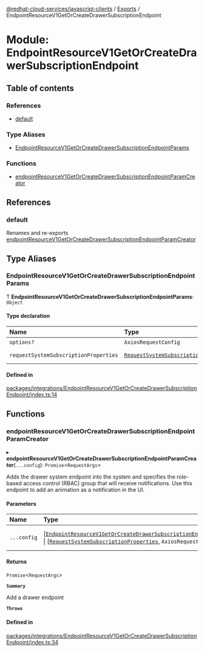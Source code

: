 [@redhat-cloud-services/javascript-clients](../README.md) / [Exports](../modules.md) / EndpointResourceV1GetOrCreateDrawerSubscriptionEndpoint

# Module: EndpointResourceV1GetOrCreateDrawerSubscriptionEndpoint

## Table of contents

### References

- [default](EndpointResourceV1GetOrCreateDrawerSubscriptionEndpoint.md#default)

### Type Aliases

- [EndpointResourceV1GetOrCreateDrawerSubscriptionEndpointParams](EndpointResourceV1GetOrCreateDrawerSubscriptionEndpoint.md#endpointresourcev1getorcreatedrawersubscriptionendpointparams)

### Functions

- [endpointResourceV1GetOrCreateDrawerSubscriptionEndpointParamCreator](EndpointResourceV1GetOrCreateDrawerSubscriptionEndpoint.md#endpointresourcev1getorcreatedrawersubscriptionendpointparamcreator)

## References

### default

Renames and re-exports [endpointResourceV1GetOrCreateDrawerSubscriptionEndpointParamCreator](EndpointResourceV1GetOrCreateDrawerSubscriptionEndpoint.md#endpointresourcev1getorcreatedrawersubscriptionendpointparamcreator)

## Type Aliases

### EndpointResourceV1GetOrCreateDrawerSubscriptionEndpointParams

Ƭ **EndpointResourceV1GetOrCreateDrawerSubscriptionEndpointParams**: `Object`

#### Type declaration

| Name | Type | Description |
| :------ | :------ | :------ |
| `options?` | `AxiosRequestConfig` | - |
| `requestSystemSubscriptionProperties` | [`RequestSystemSubscriptionProperties`](../interfaces/types.RequestSystemSubscriptionProperties.md) | **`Memberof`** EndpointResourceV1GetOrCreateDrawerSubscriptionEndpointApi |

#### Defined in

[packages/integrations/EndpointResourceV1GetOrCreateDrawerSubscriptionEndpoint/index.ts:14](https://github.com/RedHatInsights/javascript-clients/blob/main/packages/integrations/EndpointResourceV1GetOrCreateDrawerSubscriptionEndpoint/index.ts#L14)

## Functions

### endpointResourceV1GetOrCreateDrawerSubscriptionEndpointParamCreator

▸ **endpointResourceV1GetOrCreateDrawerSubscriptionEndpointParamCreator**(`...config`): `Promise`\<`RequestArgs`\>

Adds the drawer system endpoint into the system and specifies the role-based access control (RBAC) group that will receive notifications. Use this endpoint to add an animation as a notification in the UI.

#### Parameters

| Name | Type | Description |
| :------ | :------ | :------ |
| `...config` | [[`EndpointResourceV1GetOrCreateDrawerSubscriptionEndpointParams`](EndpointResourceV1GetOrCreateDrawerSubscriptionEndpoint.md#endpointresourcev1getorcreatedrawersubscriptionendpointparams)] \| [[`RequestSystemSubscriptionProperties`](../interfaces/types.RequestSystemSubscriptionProperties.md), `AxiosRequestConfig`\<`any`\>] | with all available params. |

#### Returns

`Promise`\<`RequestArgs`\>

**`Summary`**

Add a drawer endpoint

**`Throws`**

#### Defined in

[packages/integrations/EndpointResourceV1GetOrCreateDrawerSubscriptionEndpoint/index.ts:34](https://github.com/RedHatInsights/javascript-clients/blob/main/packages/integrations/EndpointResourceV1GetOrCreateDrawerSubscriptionEndpoint/index.ts#L34)
